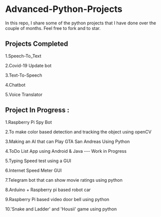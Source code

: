 # Advanced-Python-Projects
In this repo, I share some of the python projects that I have done over the couple of months. Feel free to fork and to star.

## Projects Completed 

1.Speech-To_Text

2.Covid-19 Update bot 
  
3.Text-To-Speech 

4.Chatbot

5.Voice Translator 


## Project In Progress :



1.Raspberry Pi Spy Bot

2.To make color based detection and tracking the object using openCV 

3.Making an AI that can Play GTA San Andreas Using Python 

4.ToDo List App using Android & Java --- Work in Progress

5.Typing Speed test using a GUI

6.Internet Speed Meter GUI 

7.Telegram bot that can show movie ratings using python

8.Arduino + Raspberry pi based robot car

9.Raspberry Pi based video door bell using python

10.'Snake and Ladder' and 'Housii' game using python
